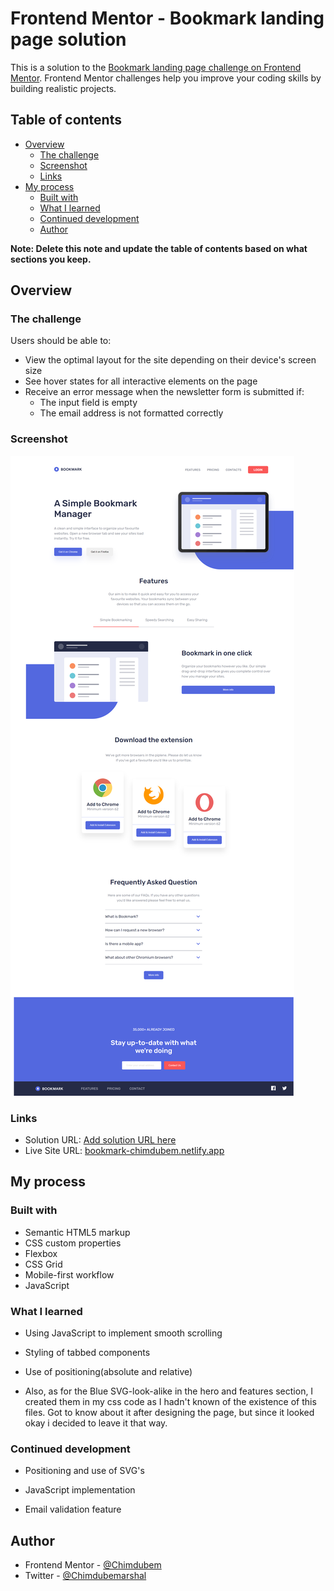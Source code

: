 # Frontend Mentor - Bookmark landing page solution

This is a solution to the [Bookmark landing page challenge on Frontend Mentor](https://www.frontendmentor.io/challenges/bookmark-landing-page-5d0b588a9edda32581d29158). Frontend Mentor challenges help you improve your coding skills by building realistic projects.

## Table of contents

- [Overview](#overview)
  - [The challenge](#the-challenge)
  - [Screenshot](#screenshot)
  - [Links](#links)
- [My process](#my-process)
  - [Built with](#built-with)
  - [What I learned](#what-i-learned)
  - [Continued development](#continued-development)
  - [Author](#author)

**Note: Delete this note and update the table of contents based on what sections you keep.**

## Overview

### The challenge

Users should be able to:

- View the optimal layout for the site depending on their device's screen size
- See hover states for all interactive elements on the page
- Receive an error message when the newsletter form is submitted if:
  - The input field is empty
  - The email address is not formatted correctly

### Screenshot

![](images/Project%20Screenshots/127.0.0.1_5502_.png)

### Links

- Solution URL: [Add solution URL here](https://github.com/Chimdubem/Bookmark-landing-page)
- Live Site URL: [bookmark-chimdubem.netlify.app](https://bookmark-chimdubem.netlify.app)

## My process

### Built with

- Semantic HTML5 markup
- CSS custom properties
- Flexbox
- CSS Grid
- Mobile-first workflow
- JavaScript

### What I learned

- Using JavaScript to implement smooth scrolling
- Styling of tabbed components
- Use of positioning(absolute and relative)

- Also, as for the Blue SVG-look-alike in the hero and features section, I created them in my css code as I hadn't known of the existence of this files. Got to know about it after designing the page, but since it looked okay i decided to leave it that way.

### Continued development

- Positioning and use of SVG's
- JavaScript implementation

- Email validation feature

## Author

- Frontend Mentor - [@Chimdubem](https://www.frontendmentor.io/profile/Chimdubem)
- Twitter - [@Chimdubemarshal](https://www.twitter.com/Chimdubemarshal)
